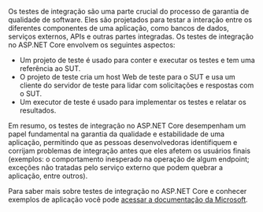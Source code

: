 ﻿Os testes de integração são uma parte crucial do processo de garantia de qualidade de software. Eles são projetados para testar a interação entre os diferentes componentes de uma aplicação, como bancos de dados, serviços externos, APIs e outras partes integradas. Os testes de integração no ASP.NET Core envolvem os seguintes aspectos:

* Um projeto de teste é usado para conter e executar os testes e tem uma referência ao SUT.
* O projeto de teste cria um host Web de teste para o SUT e usa um cliente do servidor de teste para lidar com solicitações e respostas com o SUT.
* Um executor de teste é usado para implementar  os testes e relatar os resultados.

Em resumo, os testes de integração no ASP.NET Core desempenham um papel fundamental na garantia da qualidade e estabilidade de uma aplicação, permitindo que as pessoas desenvolvedoras identifiquem e corrijam problemas de integração antes que eles afetem os usuários finais (exemplos: o comportamento inesperado na operação de algum endpoint; exceções não tratadas pelo serviço externo que podem quebrar a aplicação, entre outros).

Para saber mais sobre testes de integração no ASP.NET Core e conhecer exemplos de aplicação você pode [acessar a documentação da Microsoft](https://learn.microsoft.com/pt-br/aspnet/core/test/integration-tests?view=aspnetcore-8.0#aspnet-core-integration-tests).